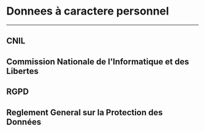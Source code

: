# Donnees à caractere personnel
---

 ## CNIL  
 Commission Nationale de l'Informatique et des Libertes
---

## RGPD  
Reglement General sur la Protection des Données
---
